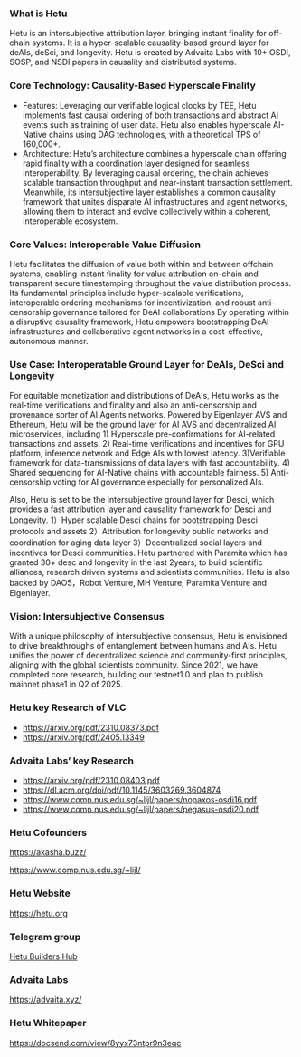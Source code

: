 ### What is Hetu
Hetu is an intersubjective attribution layer, bringing instant finality for off-chain systems. It is a hyper-scalable causality-based ground layer for deAIs, deSci, and longevity. Hetu is created by Advaita Labs with 10+ OSDI, SOSP, and NSDI papers in causality and distributed systems.

### Core Technology: Causality-Based Hyperscale Finality
- Features: Leveraging our verifiable logical clocks by TEE, Hetu implements fast causal ordering of both transactions and abstract AI events such as training of user data. Hetu also enables hyperscale AI-Native chains using DAG technologies, with a theoretical TPS of 160,000+. 
- Architecture: Hetu’s architecture combines a hyperscale chain offering rapid finality with a coordination layer designed for seamless interoperability. By leveraging causal ordering, the chain achieves scalable transaction throughput and near-instant transaction settlement. Meanwhile, its intersubjective layer establishes a common causality framework that unites disparate AI infrastructures and agent networks, allowing them to interact and evolve collectively within a coherent, interoperable ecosystem.

### Core Values: Interoperable Value Diffusion
Hetu facilitates the diffusion of value both within and between offchain systems, enabling instant finality for value attribution on-chain and transparent secure timestamping throughout the value distribution process. Its fundamental principles include hyper-scalable verifications, interoperable ordering mechanisms for incentivization, and robust anti-censorship governance tailored for DeAI collaborations By operating within a disruptive causality framework, Hetu empowers bootstrapping DeAI infrastructures and collaborative agent networks in a cost-effective, autonomous manner.

### Use Case: Interoperatable Ground Layer for DeAIs, DeSci and Longevity 
For equitable monetization and distributions of DeAIs, Hetu works as the real-time verifications and finality and also an anti-censorship and provenance sorter of AI Agents networks. Powered by Eigenlayer AVS and Ethereum, Hetu will be the ground layer for AI AVS and decentralized AI microservices, including 1) Hyperscale pre-confirmations for AI-related transactions and assets. 2) Real-time verifications and incentives for GPU platform, inference network and Edge AIs with lowest latency. 3)Verifiable framework for data-transmissions of data layers with fast accountability. 4) Shared sequencing for AI-Native chains with accountable fairness. 5) Anti-censorship voting for AI governance especially for personalized AIs.  

Also, Hetu is set to be the intersubjective ground layer for Desci, which provides a fast attribution layer and causality framework for Desci and Longevity. 1）Hyper scalable Desci chains for bootstrapping Desci protocols and assets  2）Attribution for longevity public networks and coordination for aging data layer  3）Decentralized social layers and incentives for Desci communities. Hetu partnered with Paramita which has granted 30+ desc and longevity in the last 2years, to build scientific alliances, research driven systems and scientists communities. Hetu is also backed by DAO5，Robot Venture, MH Venture, Paramita Venture and Eigenlayer. 
 
### Vision: Intersubjective Consensus
With a unique philosophy of intersubjective consensus, Hetu is envisioned to drive breakthroughs of entanglement between humans and AIs. Hetu unifies the power of decentralized science and community-first principles, aligning with the global scientists community. Since 2021, we have completed core research, building our testnet1.0 and plan to publish mainnet phase1 in Q2 of 2025. 


### Hetu key Research of VLC
- https://arxiv.org/pdf/2310.08373.pdf
- https://arxiv.org/pdf/2405.13349
### Advaita Labs’ key Research
- https://arxiv.org/pdf/2310.08403.pdf
- https://dl.acm.org/doi/pdf/10.1145/3603269.3604874
- https://www.comp.nus.edu.sg/~lijl/papers/nopaxos-osdi16.pdf
- https://www.comp.nus.edu.sg/~lijl/papers/pegasus-osdi20.pdf

### Hetu Cofounders
https://akasha.buzz/ 

https://www.comp.nus.edu.sg/~lijl/ 

### Hetu Website
https://hetu.org

### Telegram group
[Hetu Builders Hub](https://t.me/+uJrRgjtSsGw3MjZl)

### Advaita Labs
https://advaita.xyz/

### Hetu Whitepaper
https://docsend.com/view/8yyx73ntpr9n3eqc 

